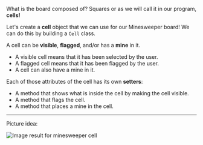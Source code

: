 What is the board composed of? Squares or as we will call it in our program,   **cells!**

Let's create a **cell** object that we can use for our Minesweeper board! We can do this by building a `Cell` class. 

A cell can be **visible**, **flagged**, and/or has a **mine** in it. 

- A visible cell means that it has been selected by the user.
- A flagged cell means that it has been flagged by the user. 
- A cell can also have a mine in it. 

Each of those attributes of the cell has its own **setters**:

- A method that shows what is inside the cell by making the cell visible.
- A method that flags the cell.
- A method that places a mine in the cell. 

-------------------------------------------------------------------------------------------------------

Picture idea:

 ![Image result for minesweeper cell](https://i-cdn.phonearena.com/images/article/51145-image/Classic-Minesweeper-game-is-available-for-free-on-Android-and-iOS.jpg)
